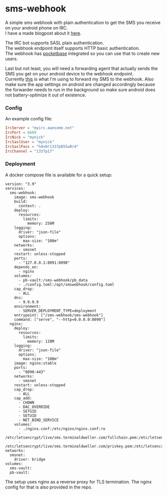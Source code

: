 # sms-webhook

A simple sms webhook with plain authentication to get the SMS you receive on your android phone on IRC.</br>
I have a made blogpost about it [here](https://blog.terminaldweller.com/posts/how_to_get_your_sms_on_irc).</br>

The IRC bot supports SASL plain authentication.</br>
The webhook endpoint itself supports HTTP basic authentication.</br>
The webhook has [pocketbase](https://github.com/pocketbase/pocketbase) integrated so you can use that to create new users.</br>

Last but not least, you will need a forwarding agent that actually sends the SMS you get on your android device to the webhook endpoint.</br>
Currently [this](https://github.com/bogkonstantin/android_income_sms_gateway_webhook) is what I'm using to forward my SMS to the webhook. Also make sure the app settings on android are changed accordingly because the forwarder needs to run in the background so make sure android does not battery-optimize it out of existence.</br>

### Config
An example config file:

```toml
IrcServer = "myirc.awesome.net"
IrcPort = 6669
IrcNick = "mynick"
IrcSaslUser = "mynick"
IrcSaslPass = "h4x0r1337p055w0rd"
IrcChannel = "1337p17"
```


### Deployment

A docker compose file is available for a quick setup:
```
version: "3.9"
services:
  sms-webhook:
    image: sms-webhook
    build:
      context: .
    deploy:
      resources:
        limits:
          memory: 256M
    logging:
      driver: "json-file"
      options:
        max-size: "100m"
    networks:
      - smsnet
    restart: unless-stopped
    ports:
      - "127.0.0.1:8091:8090"
    depends_on:
      - nginx
    volumes:
      - pb-vault:/sms-webhook/pb_data
      - ./config.toml:/opt/smswebhook/config.toml
    cap_drop:
      - ALL
    dns:
      - 9.9.9.9
    environment:
      - SERVER_DEPLOYMENT_TYPE=deployment
    entrypoint: ["/sms-webhook/sms-webhook"]
    command: ["serve", "--http=0.0.0.0:8090"]
  nginx:
    deploy:
      resources:
        limits:
          memory: 128M
    logging:
      driver: "json-file"
      options:
        max-size: "100m"
    image: nginx:stable
    ports:
      - "8090:443"
    networks:
      - smsnet
    restart: unless-stopped
    cap_drop:
      - ALL
    cap_add:
      - CHOWN
      - DAC_OVERRIDE
      - SETGID
      - SETUID
      - NET_BIND_SERVICE
    volumes:
      - ./nginx.conf:/etc/nginx/nginx.conf:ro
      - /etc/letsencrypt/live/sms.terminaldweller.com/fullchain.pem:/etc/letsencrypt/live/sms.terminaldweller.com/fullchain.pem:ro
      - /etc/letsencrypt/live/sms.terminaldweller.com/privkey.pem:/etc/letsencrypt/live/sms.terminaldweller.com/privkey.pem:ro
networks:
  smsnet:
    driver: bridge
volumes:
  sms-vault:
  pb-vault:
```

The setup uses nginx as a reverse proxy for TLS termination. The nginx config for that is also provided in the repo.</br>
